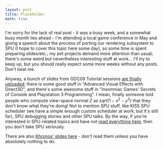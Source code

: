 ```yaml
---
layout: post
title: Placeholder
math: true
---
```


I'm sorry for the lack of real post - it was a busy week, and a somewhat busy month lies ahead - I'm attending a local game conference in May and giving a speech about the process of porting our rendering subsystem to SPU (I hope to cover this topic here some day), so some time is spent preparing slides/etc.; my pet projects demand more attention than usual; there's some weird but nevertheless interesting stuff at work... I'll try to keep up, but you should really expect some more weeks without any posts. Don't beat me.  
  
Anyway, a bunch of slides from GDC09 Tutorial sessions [are finally uploaded](http://www.gdconf.com/conference/tutorials.html); there is some good stuff in "Advanced Visual Effects with Direct3D", and there's some awesome stuff in "Insomniac Games' Secrets of Console and Playstation 3 Programming". I mean, finally someone told people who compute view-space normal Z as $sqrt(1 - x^2 - y^2)$ that they don't know what they're doing! Not to mention SPU stuff, like KISS SPU scheduler (we have a simple enough custom scheduler at work, but it's still far), SPU debugging stories and other SPU talks. By the way, if you're interested in SPU-related topics and have not [read everything here](http://www.insomniacgames.com/tech/techpage.php), then you don't take SPU seriously.  
  
There are also [Khronos' slides here](http://www.khronos.org/library/detail/game-developers-conference-2009-press-kit/) - don't read them unless you have absolutely nothing to do.
